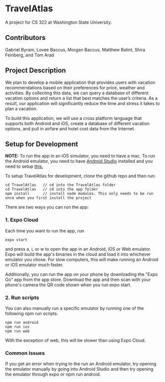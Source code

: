 # TravelAtlas
A project for CS 322 at Washington State University.

## Contributors

Gabriel Byram, Lovee Baccus, Morgan Baccus, Matthew Balint, Shira Feinberg, and Tom Arad

## Project Description

We plan to develop a mobile application that provides users with vacation recommendations based on their preferences for price, weather and activities. By collecting this data, we can query a database of different vacation options and return a list that best matches the user’s criteria. As a result, our application will significantly reduce the time and stress it takes to plan a vacation.

To build this application, we will use a cross platform language that supports both Android and iOS, create a database of different vacation options, and pull in airfare and hotel cost data from the Internet.

## Setup for Development

**NOTE:** To run the app in an iOS simulator, you need to have a mac. To run the Android emulator, you need to have [Android Studio](https://developer.android.com/studio/) installed and you need to setup [this.](https://docs.expo.io/workflow/android-studio-emulator/)


To setup TravelAtlas for development, clone the github repo and then run:

```
cd TravelAtlas   // cd into the TravelAtlas folder
cd TravelAtlas   // cd into the app folder
npm install      // install node modules. This only needs to be run once when you first install the project
```
There are two ways you can run the app:

### 1. Expo Cloud
Each time you want to run the app, run
```
expo start
```
and press a, i, or w to open the app in an Android, iOS or Web emulator. Expo will build the app's binaries in the cloud and load it into whichever emulator you chose. For slow computers, this will make running an Android or iOS emulator much faster.

Additionally, you can run the app on your phone by downloading the "Expo Go" app from the app store. Download the app and then scan with your phone's camera the QR code shown when you run expo start.

### 2. Run scripts
You can also manually run a specific emulator by running one of the following npm run scripts.
```
npm run android
npm run ios
npm run web
```
With the exception of web, this will be slower than using Expo Cloud.

### Common Issues
If you get an error when trying to the run an Android emulator, try opening the emulator manually by going into Android Studio and then try opening the emulator through expo or npm run android.
